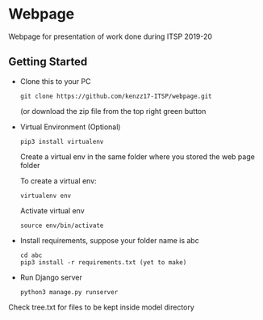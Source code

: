 # Webpage
Webpage for presentation of work done during ITSP 2019-20

## Getting Started

* Clone this to your PC
  ```
  git clone https://github.com/kenzz17-ITSP/webpage.git
  ```
  (or download the zip file from the top right green button
* Virtual Environment (Optional)
  ```
  pip3 install virtualenv
  ```
  Create a virtual env in the same folder where you stored the web page folder
  
  To create a virtual env:
  ```
  virtualenv env
  ```
  Activate virtual env
  ```
  source env/bin/activate
  ```
  
* Install requirements, suppose your folder name is abc
  ```
  cd abc
  pip3 install -r requirements.txt (yet to make)
  ```
* Run Django server
  ```
  python3 manage.py runserver
  ```
Check tree.txt for files to be kept inside model directory
